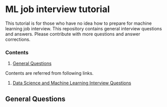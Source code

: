 # ML job interview tutorial
This tutorial is for those who have no idea how to prepare for machine learning job interview. This repository contains general interview questions and answers. Please contribute with more questions and answer corrections.

### Contents
1. [General Questions](##general-questions)

Contents are referred from following links.
1. [Data Science and Machine Learning Interview Questions](https://towardsdatascience.com/data-science-and-machine-learning-interview-questions-3f6207cf040b)

## General Questions

